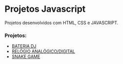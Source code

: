 # Projetos Javascript
 Projetos desenvolvidos com HTML, CSS e JAVASCRIPT.
 
 ### Projetos:
 
 - [BATERIA DJ](https://github.com/esdrasgomes/projetos-javascript/tree/master/bateria-dj-js)
 - [RELÓGIO ANALÓGICO/DIGITAL](https://github.com/esdrasgomes/projetos-javascript/tree/master/relogio-js)
 - [SNAKE GAME](https://github.com/esdrasgomes/projetos-javascript/tree/master/snake-game)
